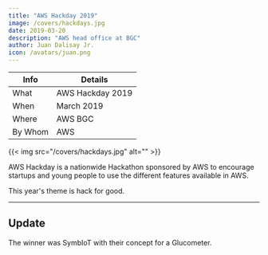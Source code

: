```yaml
---
title: "AWS Hackday 2019"
image: /covers/hackdays.jpg
date: 2019-03-20
description: "AWS head office at BGC"
author: Juan Dalisay Jr.
icon: /avatars/juan.png
---
```



Info | Details 
--- | ---
What | AWS Hackday 2019
When | March 2019
Where | AWS BGC
By Whom | AWS

{{< img src="/covers/hackdays.jpg" alt="" >}}

AWS Hackday is a nationwide Hackathon sponsored by AWS to encourage startups and young people to use the different features available in AWS. 

This year's theme is hack for good. 

---

## Update

The winner was SymbIoT with their concept for a Glucometer.

<!-- {{< youtube J6F2_PF2wbo >}} -->

